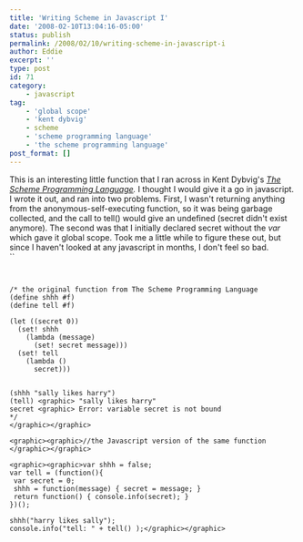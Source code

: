 ```yaml
---
title: 'Writing Scheme in Javascript I'
date: '2008-02-10T13:04:16-05:00'
status: publish
permalink: /2008/02/10/writing-scheme-in-javascript-i
author: Eddie
excerpt: ''
type: post
id: 71
category:
    - javascript
tag:
    - 'global scope'
    - 'kent dybvig'
    - scheme
    - 'scheme programming language'
    - 'the scheme programming language'
post_format: []
---
```

This is an interesting little function that I ran across in Kent Dybvig's *[The Scheme Programming Language](http://www.scheme.com/tspl3/start.html#./start:h9).* I thought I would give it a go in javascript. I wrote it out, and ran into two problems. First, I wasn't returning anything from the anonymous-self-executing function, so it was being garbage collected, and the call to tell() would give an undefined (secret didn't exist anymore). The second was that I initially declared secret without the *var* which gave it global scope. Took me a little while to figure these out, but since I haven't looked at any javascript in months, I don't feel so bad.  
``

```


/* the original function from The Scheme Programming Language
(define shhh #f)
(define tell #f)

(let ((secret 0))
  (set! shhh
    (lambda (message)
      (set! secret message)))
  (set! tell
    (lambda ()
      secret)))
```

```

(shhh "sally likes harry")
(tell) <graphic> "sally likes harry"
secret <graphic> Error: variable secret is not bound
*/
</graphic></graphic>
```

```
<graphic><graphic>//the Javascript version of the same function
</graphic></graphic>
```

```
<graphic><graphic>var shhh = false;
var tell = (function(){
 var secret = 0;
 shhh = function(message) { secret = message; }
 return function() { console.info(secret); }
})();

shhh("harry likes sally");
console.info("tell: " + tell() );</graphic></graphic>
```